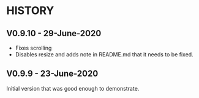 # HISTORY

## V0.9.10 - 29-June-2020

* Fixes scrolling
* Disables resize and adds note in README.md that it needs to be fixed.

## V0.9.9 - 23-June-2020

Initial version that was good enough to demonstrate.
